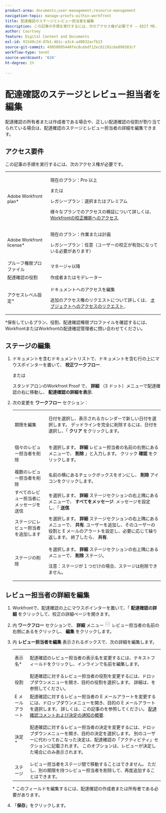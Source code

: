 ```yaml
---
product-area: documents;user-management;resource-management
navigation-topic: manage-proofs-within-workfront
title: 配達確認のステージとレビュー担当者を編集
description: この記事の手順を実行するには、次のアクセス権が必要です — EDIT ME.
author: Courtney
feature: Digital Content and Documents
exl-id: 91549c2d-d7b1-461c-a3c4-ad0032acfb23
source-git-commit: 49950895440fec8cebdf12ec81191c6e890383cf
workflow-type: tm+mt
source-wordcount: '624'
ht-degree: 1%

---
```


# 配達確認のステージとレビュー担当者を編集

配達確認の所有者または作成者である場合や、正しい配達確認の役割が割り当てられている場合は、配達確認のステージとレビュー担当者の詳細を編集できます。

## アクセス要件

この記事の手順を実行するには、次のアクセス権が必要です。

<table style="table-layout:auto"> 
 <col> 
 <col> 
 <tbody> 
  <tr> 
   <td role="rowheader">Adobe Workfront plan*</td> 
   <td> <p>現在のプラン：Pro 以上</p> <p>または</p> <p>レガシープラン：選択またはプレミアム</p> <p>様々なプランでのアクセスの検証について詳しくは、 <a href="/help/quicksilver/administration-and-setup/manage-workfront/configure-proofing/access-to-proofing-functionality.md" class="MCXref xref">Workfrontの校正機能へのアクセス</a>.</p> </td> 
  </tr> 
  <tr> 
   <td role="rowheader">Adobe Workfront license*</td> 
   <td> <p>現在のプラン：作業または計画</p> <p>レガシープラン：任意（ユーザーの校正が有効になっている必要があります）</p> </td> 
  </tr> 
  <tr> 
   <td role="rowheader">プルーフ権限プロファイル </td> 
   <td>マネージャ以降</td> 
  </tr> 
  <tr> 
   <td role="rowheader">配達確認の役割</td> 
   <td>作成者またはモデレーター </td> 
  </tr> 
  <tr> 
   <td role="rowheader">アクセスレベル設定*</td> 
   <td> <p>ドキュメントへのアクセスを編集</p> <p>追加のアクセス権のリクエストについて詳しくは、 <a href="../../../workfront-basics/grant-and-request-access-to-objects/request-access.md" class="MCXref xref">オブジェクトへのアクセスのリクエスト </a>.</p> </td> 
  </tr> 
 </tbody> 
</table>

&#42;保有しているプラン、役割、配達確認権限プロファイルを確認するには、WorkfrontまたはWorkfrontの配達確認管理者に問い合わせてください。

## ステージの編集

1. ドキュメントを含むドキュメントリストで、ドキュメントを含む行の上にマウスポインターを置いて、 **校正ワークフロー**.

   または

   スタンドアロンのWorkfront Proof で、 **詳細** （3 ドット）メニューで配達確認の右に移動し、 **配達確認の詳細を表示**.

1. 次の変更を **ワークフロー** セクション：

   <table style="table-layout:auto"> 
    <col> 
    <col> 
    <tbody> 
     <tr> 
      <td role="rowheader">期限を編集</td> 
      <td> <p>日付を選択し、表示されるカレンダーで新しい日付を選択します。 デッドラインを完全に削除するには、日付を選択し、「 <strong>クリア</strong> をクリックします。</p> </td> 
     </tr> 
     <tr> 
      <td role="rowheader">個々のレビュー担当者を削除</td> 
      <td> <p>を選択します。 <strong>詳細</strong> レビュー担当者の名前の右側にあるメニューで、 <strong>削除</strong> 」と入力します。 クリック <strong>確認</strong> をクリックします。</p> </td> 
     </tr> 
     <tr> 
      <td role="rowheader">複数のレビュー担当者を削除</td> 
      <td>名前の横にあるチェックボックスをオンにし、 <strong>削除</strong> アイコンをクリックします。</td> 
     </tr> 
     <tr> 
      <td role="rowheader">すべてのレビュー担当者にメッセージを送信</td> 
      <td>を選択します。 <strong>詳細</strong> ステージセクションの右上隅にあるメニューで、 <strong>すべてをメッセージ</strong>. メッセージを設定し、「 <strong>送信</strong>.</td> 
     </tr> 
     <tr> 
      <td role="rowheader">ステージにレビュー担当者を追加します</td> 
      <td>を選択します。 <strong>詳細</strong> ステージセクションの右上隅にあるメニューで、 <strong>共有</strong>. ユーザーを追加し、そのユーザーの役割と E メールのアラートを設定し、必要に応じて繰り返します。 終了したら、 <strong>共有</strong>.</td> 
     </tr> 
     <tr> 
      <td role="rowheader">ステージの削除</td> 
      <td> <p>を選択します。 <strong>詳細</strong> ステージセクションの右上隅にあるメニューで、 <strong>削除</strong> ステージ。</p> <p>注意：ステージが 1 つだけの場合、ステージは削除できません。</p> </td> 
     </tr> 
    </tbody> 
   </table>

## レビュー担当者の詳細を編集

1. Workfrontで、配達確認の上にマウスポインターを置いて、「 **配達確認の詳細** をクリックして、校正の詳細ページを開きます。
1. 内 **ワークフロー** セクションで、 **詳細** メニュー ![](assets/more-button-small.png) レビュー担当者の名前の右側にあるをクリックし、 **編集** をクリックします。

1. 内 **レビュー担当者を編集** 表示されるボックスで、次の詳細を編集します。

   <table style="table-layout:auto"> 
    <col> 
    <col> 
    <tbody> 
     <tr> 
      <td role="rowheader">表示名*</td> 
      <td> <p>配達確認のレビュー担当者の表示名を変更するには、テキストフィールドをクリックし、インラインで名前を編集します。</p> </td> 
     </tr> 
     <tr> 
      <td role="rowheader">役割</td> 
      <td>配達確認に対するレビュー担当者の役割を変更するには、ドロップダウンメニューを開き、目的の役割を選択します。 詳細は、を参照してください。</td> 
     </tr> 
     <tr> 
      <td role="rowheader">E メールアラート</td> 
      <td>配達確認に対するレビュー担当者の E メールアラートを変更するには、ドロップダウンメニューを開き、目的の E メールアラートを選択します。 詳しくは、この記事のを参照してください。 <a href="../../../review-and-approve-work/proofing/proofing-overview/notifications-proof-comments-decisions.md" class="MCXref xref">配達確認コメントおよび決定の通知の概要</a>.</td> 
     </tr> 
     <tr data-mc-conditions=""> 
      <td role="rowheader">決定*</td> 
      <td> <p>配達確認に対するレビュー担当者の決定を変更するには、ドロップダウンメニューを開き、目的の決定を選択します。 別のユーザーに代わっておこなった決定は、配達確認の「アクティビティ」セクションに記載されます。 このオプションは、レビューが決定した場合にのみ表示されます。</p> </td> 
     </tr> 
     <tr> 
      <td role="rowheader">ステージ</td> 
      <td>レビュー担当者をステージ間で移動することはできません。 ただし、別の期限を持つレビュー担当者を削除して、再度追加することはできます。</td> 
     </tr> 
    </tbody> 
   </table>

   &#42; このフィールドを編集するには、配達確認の作成者または所有者である必要があります。

1. 「**保存**」をクリックします。
